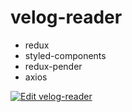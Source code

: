 # velog-reader

- redux
- styled-components
- redux-pender
- axios

[![Edit velog-reader](https://codesandbox.io/static/img/play-codesandbox.svg)](https://codesandbox.io/s/0m4kqknmq0)
